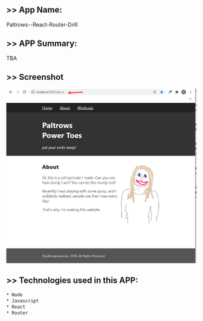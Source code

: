 ## >> App Name:
Paltrows--React-Router-Drill

## >> APP Summary:
TBA

## >> Screenshot 
![main page](images/main.jpg)

## >> Technologies used in this APP:
```
* Node
* Javascript
* React
* Router
```


